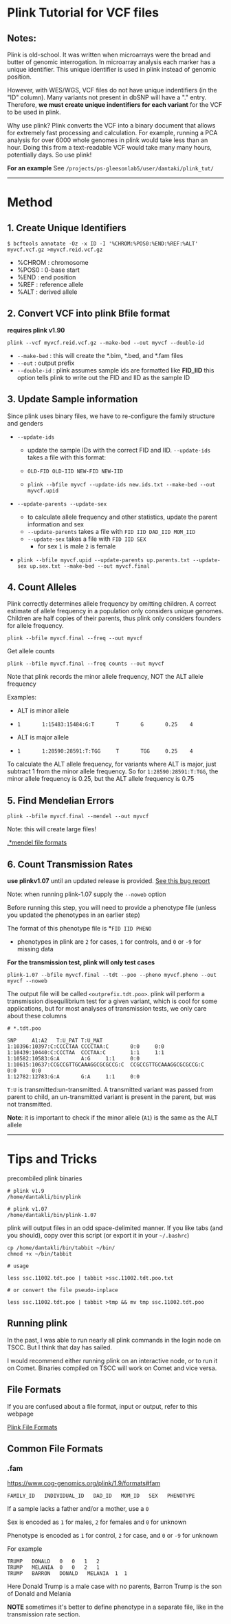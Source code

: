 # Plink Tutorial for VCF files

## Notes:

Plink is old-school. It was written when microarrays were the bread and butter of genomic interrogation. In microarray analysis each marker has a unique identifier. This unique identifier is used in plink instead of genomic position.

However, with WES/WGS, VCF files do not have unique indentifiers (in the "ID" column). Many variants not present in dbSNP will have a "." entry. Therefore, **we must create unique indentifiers for each variant** for the VCF to be used in plink.

Why use plink? Plink converts the VCF into a binary document that allows for extremely fast processing and calculation. For example, running a PCA analysis for over 6000 whole genomes in plink would take less than an hour. Doing this from a text-readable VCF would take many many hours, potentially days. So use plink!

**For an example** See `/projects/ps-gleesonlab5/user/dantaki/plink_tut/` 

---

# Method

## 1. Create Unique Identifiers

```
$ bcftools annotate -Oz -x ID -I '%CHROM:%POS0:%END:%REF:%ALT' myvcf.vcf.gz >myvcf.reid.vcf.gz
```

  * %CHROM : chromosome
  * %POS0  : 0-base start
  * %END   : end position
  * %REF   : reference allele
  * %ALT   : derived allele

## 2. Convert VCF into plink Bfile format

**requires plink v1.90**

```
plink --vcf myvcf.reid.vcf.gz --make-bed --out myvcf --double-id
```

  * `--make-bed`  : this will create the *.bim, *.bed, and *.fam files
  * `--out`       : output prefix
  * `--double-id` : plink assumes sample ids are formatted like **FID_IID**
    this option tells plink to write out the FID and IID as the sample ID

## 3. Update Sample information

Since plink uses binary files, we have to re-configure the family structure and genders

  * `--update-ids`
    * update the sample IDs with the correct FID and IID. `--update-ids` takes a file with this format:
    * `OLD-FID OLD-IID NEW-FID NEW-IID`

    * `plink --bfile myvcf --update-ids new.ids.txt --make-bed --out myvcf.upid`

  * `--update-parents --update-sex`
    * to calculate allele frequency and other statistics, update the parent information and sex
    * `--update-parents` takes a file with `FID IID DAD_IID MOM_IID`
    * `--update-sex` takes a file with `FID IID SEX`
      * for sex `1` is male `2` is female

  * `plink --bfile myvcf.upid --update-parents up.parents.txt --update-sex up.sex.txt --make-bed --out myvcf.final`

## 4. Count Alleles

Plink correctly determines allele frequency by omitting children. A correct estimate of allele frequency in a population only considers unique genomes. Children are half copies of their parents, thus plink only considers founders for allele frequency.

```
plink --bfile myvcf.final --freq --out myvcf
```

Get allele counts

```
plink --bfile myvcf.final --freq counts --out myvcf
```

Note that plink records the minor allele frequency, NOT the ALT allele frequency

  Examples:

  * ALT is minor allele
  * `1       1:15483:15484:G:T       T       G       0.25    4`

  * ALT is major allele
  * `1       1:28590:28591:T:TGG     T       TGG     0.25    4`

To calculate the ALT allele frequency, for variants where ALT is major, just subtract 1 from the minor allele frequency.
So for `1:28590:28591:T:TGG`, the minor allele frequency is 0.25, but the ALT allele frequency is 0.75

## 5. Find Mendelian Errors

```
plink --bfile myvcf.final --mendel --out myvcf
```

Note: this will create large files!

[.*mendel file formats](https://www.cog-genomics.org/plink/1.9/formats#mendel)


## 6. Count Transmission Rates

**use plinkv1.07** until an updated release is provided. [See this bug report](https://github.com/chrchang/plink-ng/issues/90)

Note: when running plink-1.07 supply the `--noweb` option

Before running this step, you will need to provide a phenotype file (unless you updated the phenotypes in an earlier step)

The format of this phenotype file is
  *`FID IID PHENO`
  * phenotypes in plink are `2` for cases, `1` for controls, and `0` or `-9` for missing data

**For the transmission test, plink will only test cases**

```
plink-1.07 --bfile myvcf.final --tdt --poo --pheno myvcf.pheno --out myvcf --noweb
```

The output file will be called `<outprefix.tdt.poo>`. plink will perform a transmission disequilibrium test for a given variant, which is cool for some applications, but for most analyses of transmission tests, we only care about these columns

```
# *.tdt.poo

SNP     A1:A2   T:U_PAT T:U_MAT
1:10396:10397:C:CCCCTAA CCCCTAA:C       0:0     0:0
1:10439:10440:C:CCCTAA  CCCTAA:C        1:1     1:1
1:10582:10583:G:A       A:G     1:1     0:0
1:10615:10637:CCGCCGTTGCAAAGGCGCGCCG:C  CCGCCGTTGCAAAGGCGCGCCG:C        0:0     0:0
1:12782:12783:G:A       G:A     1:1     0:0

```

`T:U` is transmitted:un-transmitted. A transmitted variant was passed from parent to child, an un-transmitted variant is present in the parent, but was not transmitted.

**Note**: it is important to check if the minor allele (`A1`) is the same as the ALT allele

---

# Tips and Tricks

precombiled plink binaries

```
# plink v1.9
/home/dantakli/bin/plink
```

```
# plink v1.07
/home/dantakli/bin/plink-1.07
```

plink will output files in an odd space-delimited manner. If you like tabs (and you should), copy over this script (or export it in your `~/.bashrc`)

```
cp /home/dantakli/bin/tabbit ~/bin/
chmod +x ~/bin/tabbit

# usage

less ssc.11002.tdt.poo | tabbit >ssc.11002.tdt.poo.txt

# or convert the file pseudo-inplace

less ssc.11002.tdt.poo | tabbit >tmp && mv tmp ssc.11002.tdt.poo

```

## Running plink

In the past, I was able to run nearly all plink commands in the login node on TSCC. But I think that day has sailed.

I would recommend either running plink on an interactive node, or to run it on Comet. Binaries compiled on TSCC will work on Comet and vice versa.

## File Formats
If you are confused about a file format, input or output, refer to this webpage

[Plink File Formats](https://www.cog-genomics.org/plink/1.9/formats)

## Common File Formats

### .fam
https://www.cog-genomics.org/plink/1.9/formats#fam

```
FAMILY_ID   INDIVIDUAL_ID   DAD_ID   MOM_ID   SEX   PHENOTYPE
```
If a sample lacks a father and/or a mother, use a `0`

Sex is encoded as `1` for males, `2` for females and `0` for unknown

Phenotype is encoded as `1` for control, `2` for case, and `0` or `-9` for unknown

For example

```
TRUMP   DONALD   0   0   1   2
TRUMP   MELANIA  0   0   2   1
TRUMP   BARRON   DONALD   MELANIA  1  1
```

Here Donald Trump is a male case with no parents, Barron Trump is the son of Donald and Melania

**NOTE** sometimes it's better to define phenotype in a separate file, like in the transmission rate section.
